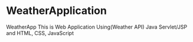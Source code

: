 # WeatherApplication
WeatherApp This is Web Application Using(Weather API) Java Servlet/JSP and HTML, CSS, JavaScript
